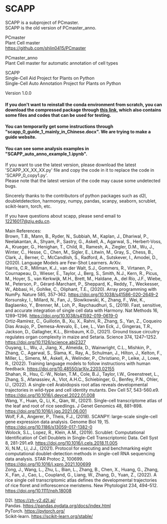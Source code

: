 # SCAPP    
SCAPP is a subproject of PCmaster.    
SCAPP is the old version of PCmaster_anno.    
    
PCmaster    
Plant Cell master    
https://github.com/shlin0415/PCmaster

PCmaster_anno    
Plant Cell master for automatic annotation of cell types    

SCAPP    
Single-Cell Aid Project for Plants on Python       
Single-Cell Auto Annotation Project for Plants on Python

Version 1.0.0 

#### If you don't want to reinstall the conda environment from scratch, you can download the compressed package through [this link](https://pan.baidu.com/s/1qwpAcdd4NALRgTtTtMnnuw?pwd=wkwr), which also contains some files and codes that can be used for testing. ####   

#### You can temporarily get some instructions through "scapp_0_guide_1_mainly_in_Chinese.docx". We are trying to make a guide website. ####

#### You can see some analysis examples in "SCAPP_auto_anno_example_1.ipynb". ####
   
If you want to use the latest version, please download the latest 'SCAPP_XX_XX_XX.py' file and copy the code in it to replace the code in 'SCAPP_0_copy1.py'.     
Please note that the latest version of the code may cause some undetected bugs.

Sincerely thanks to the contributors of python packages such as d2l, doubletdetection, harmonypy, numpy, pandas, scanpy, seaborn, scrublet, scikit-learn, torch, etc.

If you have questions about scapp, please send email to 12216017@zju.edu.cn.

Main References:    
Brown, T.B., Mann, B., Ryder, N., Subbiah, M., Kaplan, J., Dhariwal, P., Neelakantan, A., Shyam, P., Sastry, G., Askell, A., Agarwal, S., Herbert-Voss, A., Krueger, G., Henighan, T., Child, R., Ramesh, A., Ziegler, D.M., Wu, J., Winter, C., Hesse, C., Chen, M., Sigler, E., Litwin, M., Gray, S., Chess, B., Clark, J., Berner, C., McCandlish, S., Radford, A., Sutskever, I., Amodei, D., (2020). Language Models are Few-Shot Learners. ArXiv.    
Harris, C.R., Millman, K.J., van der Walt, S.J., Gommers, R., Virtanen, P., Cournapeau, D., Wieser, E., Taylor, J., Berg, S., Smith, N.J., Kern, R., Picus, M., Hoyer, S., van Kerkwijk, M.H., Brett, M., Haldane, A., del Río, J.F., Wiebe, M., Peterson, P., Gérard-Marchant, P., Sheppard, K., Reddy, T., Weckesser, W., Abbasi, H., Gohlke, C., Oliphant, T.E., (2020). Array programming with NumPy. Nature 585, 357–362. https://doi.org/10.1038/s41586-020-2649-2    
Korsunsky, I., Millard, N., Fan, J., Slowikowski, K., Zhang, F., Wei, K., Baglaenko, Y., Brenner, M., Loh, P., Raychaudhuri, S., (2019). Fast, sensitive, and accurate integration of single cell data with Harmony. Nat Methods 16, 1289–1296. https://doi.org/10.1038/s41592-019-0619-0    
Ortiz-Ramírez, C., Guillotin, B., Xu, X., Rahni, R., Zhang, S., Yan, Z., Coqueiro Dias Araujo, P., Demesa-Arevalo, E., Lee, L., Van Eck, J., Gingeras, T.R., Jackson, D., Gallagher, K.L., Birnbaum, K.D., (2021). Ground tissue circuitry regulates organ complexity in maize and Setaria. Science 374, 1247–1252. https://doi.org/10.1126/science.abj2327    
Ouyang, L., Wu, J., Jiang, X., Almeida, D., Wainwright, C.L., Mishkin, P., Zhang, C., Agarwal, S., Slama, K., Ray, A., Schulman, J., Hilton, J., Kelton, F., Miller, L., Simens, M., Askell, A., Welinder, P., Christiano, P., Leike, J., Lowe, R., (2022). Training language models to follow instructions with human feedback. https://doi.org/10.48550/arXiv.2203.02155    
Shahan, R., Hsu, C.-W., Nolan, T.M., Cole, B.J., Taylor, I.W., Greenstreet, L., Zhang, S., Afanassiev, A., Vlot, A.H.C., Schiebinger, G., Benfey, P.N., Ohler, U., (2022). A single-cell Arabidopsis root atlas reveals developmental trajectories in wild-type and cell identity mutants. Dev Cell 57, 543-560.e9. https://doi.org/10.1016/j.devcel.2022.01.008    
Wang, Y., Huan, Q., Li, K., Qian, W., (2021). Single-cell transcriptome atlas of the leaf and root of rice seedlings. J Genet Genomics 48, 881–898. https://doi.org/10.1016/j.jgg.2021.06.001    
Wolf, F.A., Angerer, P., Theis, F.J., (2018). SCANPY: large-scale single-cell gene expression data analysis. Genome Biol 19, 15. https://doi.org/10.1186/s13059-017-1382-0    
Wolock, S.L., Lopez, R., Klein, A.M., (2019). Scrublet: Computational Identification of Cell Doublets in Single-Cell Transcriptomic Data. Cell Syst 8, 281-291.e9. https://doi.org/10.1016/j.cels.2018.11.005    
Xi, N.M., Li, J.J., (2021). Protocol for executing and benchmarking eight computational doublet-detection methods in single-cell RNA sequencing data analysis. STAR Protoc 2, 100699. https://doi.org/10.1016/j.xpro.2021.100699    
Zong, J., Wang, L., Zhu, L., Bian, L., Zhang, B., Chen, X., Huang, G., Zhang, X., Fan, J., Cao, L., Coupland, G., Liang, W., Zhang, D., Yuan, Z., (2022). A rice single cell transcriptomic atlas defines the developmental trajectories of rice floret and inflorescence meristems. New Phytologist 234, 494–512. https://doi.org/10.1111/nph.18008    
   
    
D2l. https://zh-v2.d2l.ai/    
Pandas. https://pandas.pydata.org/docs/index.html    
PyTorch. https://pytorch.org/    
Scikit-learn. https://scikit-learn.org/stable/    
